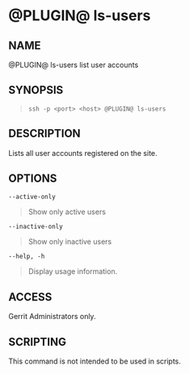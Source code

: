 @PLUGIN@ ls-users
=================

NAME
----
@PLUGIN@ ls-users list user accounts

SYNOPSIS
--------
>     ssh -p <port> <host> @PLUGIN@ ls-users

DESCRIPTION
-----------
Lists all user accounts registered on the site.

OPTIONS
-------
`--active-only`
> Show only active users

`--inactive-only`
> Show only inactive users

`--help, -h`
> Display usage information.

ACCESS
------
Gerrit Administrators only.

SCRIPTING
---------
This command is not intended to be used in scripts.
